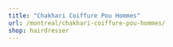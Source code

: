 ```yaml
---
title: "Chakhari Coiffure Pou Hommes"
url: /montreal/chakhari-coiffure-pou-hommes/
shop: hairdresser
---
```


